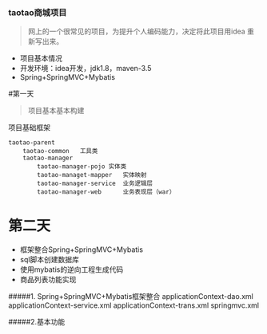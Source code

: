 ### taotao商城项目
>   网上的一个很常见的项目，为提升个人编码能力，决定将此项目用idea
>   重新写出来。

*   项目基本情况
*   开发环境：idea开发，jdk1.8，maven-3.5
*   Spring+SpringMVC+Mybatis


#第一天
>   项目基本基本构建

项目基础框架

    taotao-parent
        taotao-common   工具类
        taotao-manager  
            taotao-manager-pojo 实体类
            taotao-managet-mapper   实体映射
            taotao-manager-service  业务逻辑层
            taotao-manager-web      业务表现层（war）
    
    
#   第二天
 -  框架整合Spring+SpringMVC+Mybatis
 -  sql脚本创建数据库
 -  使用mybatis的逆向工程生成代码
 -  商品列表功能实现
 
 #####1. Spring+SpringMVC+Mybatis框架整合
    applicationContext-dao.xml
    applicationContext-service.xml
    applicationContext-trans.xml
    springmvc.xml
    
    
 #####2.基本功能